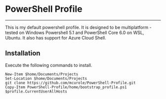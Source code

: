 # PowerShell Profile

---
This is my default powershell profile. It is designed to be multiplatform - tested on Windows Powershell 5.1 and PowerShell Core 6.0 on WSL, Ubuntu. It also has support for Azure Cloud Shell.

## Installation

Execute the following commands to install.

    New-Item $home/Documents/Projects
    Set-Location $home/Documents/Projects
    git clone https://github.com/mcurole/PowerShell-Profile.git
    Copy-Item PowerShell-Profile/home/bootstrap_profile.ps1 $profile.CurrentUserAllHosts

